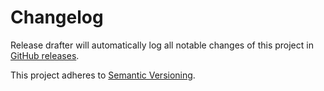 # Changelog 

Release drafter will automatically log all notable changes of this project in [GitHub releases](https://github.com/uhafner/autograding-model/releases). 

This project adheres to [Semantic Versioning](https://semver.org/spec/v2.0.0.html).
